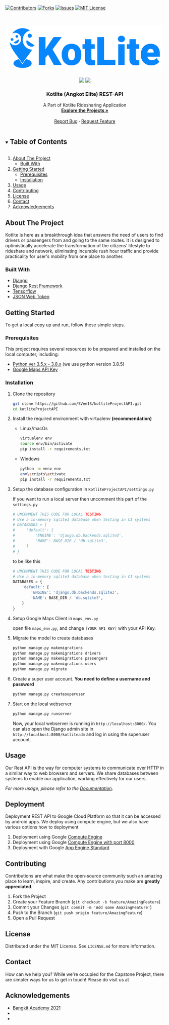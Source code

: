 <!--
*** Thanks for checking out the Best-README-Template. If you have a suggestion
*** that would make this better, please fork the repo and create a pull request
*** or simply open an issue with the tag "enhancement".
*** Thanks again! Now go create something AMAZING! :D
***
***
***
*** To avoid retyping too much info. Do a search and replace for the following:
*** github_username, repo_name, twitter_handle, email, project_title, project_description
-->

<!-- PROJECT SHIELDS -->
<!--
*** I'm using markdown "reference style" links for readability.
*** Reference links are enclosed in brackets [ ] instead of parentheses ( ).
*** See the bottom of this document for the declaration of the reference variables
*** for contributors-url, forks-url, etc. This is an optional, concise syntax you may use.
*** https://www.markdownguide.org/basic-syntax/#reference-style-links
-->

[![Contributors][contributors-shield]][contributors-url]
[![Forks][forks-shield]][forks-url]
[![Issues][issues-shield]][issues-url]
[![MIT License][license-shield]][license-url]

<!-- PROJECT LOGO -->
<br />
<p align="center">
  <a href="https://github.com/SVeeIS/kotliteProjectAPI">
    <img src="assets/kotlite_logo.png" alt="kotliteLogo" height="150">
  </a>

  <p align="center">
    <img src="https://img.shields.io/badge/Team-Brillante-9e83fc">
    <img src="https://img.shields.io/badge/ID-BA21_CAP0176-9e83fc?">
  </p>

  <h3 align="center">Kotlite (Angkot Elite) REST-API</h3>

  <p align="center">
    A Part of Kotlite Ridesharing Application
    <br />
    <a href="https://github.com/github_username/repo_name"><strong>Explore the Projects »</strong></a>
    <br />
    <br />
    <!-- <a href="https://github.com/github_username/repo_name">View Demo</a>
    · -->
    <a href="https://github.com/SVeeIS/kotliteProjectAPI/issues">Report Bug</a>
    ·
    <a href="https://github.com/SVeeIS/kotliteProjectAPI/issues">Request Feature</a>
  </p>
</p>

<!-- TABLE OF CONTENTS -->
<details open="open">
  <summary><h2 style="display: inline-block">Table of Contents</h2></summary>
  <ol>
    <li>
      <a href="#about-the-project">About The Project</a>
      <ul>
        <li><a href="#built-with">Built With</a></li>
      </ul>
    </li>
    <li>
      <a href="#getting-started">Getting Started</a>
      <ul>
        <li><a href="#prerequisites">Prerequisites</a></li>
        <li><a href="#installation">Installation</a></li>
      </ul>
    </li>
    <li><a href="#usage">Usage</a></li>
    <li><a href="#contributing">Contributing</a></li>
    <li><a href="#license">License</a></li>
    <li><a href="#contact">Contact</a></li>
    <li><a href="#acknowledgements">Acknowledgements</a></li>
  </ol>
</details>

<!-- ABOUT THE PROJECT -->

## About The Project

<!-- [![Product Name Screen Shot][product-screenshot]](https://example.com) -->

<!-- Here's a blank template to get started:
**To avoid retyping too much info. Do a search and replace with your text editor for the following:**
`github_username`, `repo_name`, `twitter_handle`, `email`, `project_title`, `project_description` -->

Kotlite is here as a breakthrough idea that answers the need of users to find drivers or passengers from and going to the same routes. It is designed to optimistically accelerate the transformation of the citizens' lifestyle to rideshare and network, eliminating incurable rush hour traffic and provide practicality for user's mobility from one place to another.

<!-- ini bagian teknisnya -->

### Built With

- [Django](https://www.djangoproject.com/)
- [Django Rest Framework](https://www.django-rest-framework.org/)
- [Tensorflow](https://www.tensorflow.org/)
- [JSON Web Token](https://jwt.io/)

<!-- GETTING STARTED -->

## Getting Started

To get a local copy up and run, follow these simple steps.

### Prerequisites

This project requires several resources to be prepared and installed on the local computer, including:

- [Python ver 3.5.x - 3.8.x](https://www.python.org/downloads/) (we use python version 3.8.5)
- [Google Maps API Key](https://developers.google.com/maps)

### Installation

1. Clone the repository
   ```sh
   git clone https://github.com/SVeeIS/kotliteProjectAPI.git
   cd kotliteProjectAPI
   ```
2. Install the required environment with virtualenv **(recommendation)**

   - Linux/macOs
     ```sh
     virtualenv env
     source env/bin/activate
     pip install -r requirements.txt
     ```
   - Windows
     ```sh
     python -m venv env
     env\scripts\activate
     pip install -r requirements.txt
     ```

3. Setup the database configuration in `KotliteProjectAPI/settings.py`

   If you want to run a local server then uncomment this part of the `settings.py`

   ```python
   # UNCOMMENT THIS CODE FOR LOCAL TESTING
   # Use a in-memory sqlite3 database when testing in CI systems
   # DATABASES = {
   #     'default': {
   #         'ENGINE': 'django.db.backends.sqlite3',
   #         'NAME': BASE_DIR / 'db.sqlite3',
   #     }
   # }
   ```

   to be like this

   ```python
   # UNCOMMENT THIS CODE FOR LOCAL TESTING
   # Use a in-memory sqlite3 database when testing in CI systems
   DATABASES = {
       'default': {
           'ENGINE': 'django.db.backends.sqlite3',
           'NAME': BASE_DIR / 'db.sqlite3',
       }
   }
   ```

4. Setup Google Maps Client in `maps_env.py`

   open file `maps_env.py`, and change `[YOUR API KEY]` with your API Key.

5. Migrate the model to create databases

   ```sh
   python manage.py makemigrations
   python manage.py makemigrations drivers
   python manage.py makemigrations passengers
   python manage.py makemigrations users
   python manage.py migrate
   ```

6. Create a super user account. **You need to define a username and password**

   ```sh
   python manage.py createsuperuser
   ```

7. Start on the local webserver

   ```sh
   python manage.py runserver
   ```

   Now, your local webserver is running in `http://localhost:8000/`. You can also open the Django admin site in `http://localhost:8000/kotliteadm` and log in using the superuser account.

<!-- USAGE EXAMPLES -->

## Usage

Our Rest API is the way for computer systems to communicate over HTTP in a similar way to web browsers and servers. We share databases between systems to enable our application, working effectively for our users.

_For more usage, please refer to the [Documentation](https://example.com)_.

<!-- CONTRIBUTING -->

## Deployment

Deployment REST API to Google Cloud Platform so that it can be accessed by android apps. We deploy using compute engine, but we also have various options how to deployment

1. Deployment using Google [Compute Engine](https://github.com/SVeeIS/kotliteProjectAPI/blob/master/GCE.md)
2. Deployment using Google [Compute Engine with port 8000](https://github.com/SVeeIS/kotliteProjectAPI/blob/master/GCE%20with%20port%208000.md)
3. Deployment with Google [App Engine Standard](https://github.com/SVeeIS/kotliteProjectAPI/blob/master/GAE.md)

## Contributing

Contributions are what make the open-source community such an amazing place to learn, inspire, and create. Any contributions you make are **greatly appreciated**.

1. Fork the Project
2. Create your Feature Branch (`git checkout -b feature/AmazingFeature`)
3. Commit your Changes (`git commit -m 'Add some AmazingFeature'`)
4. Push to the Branch (`git push origin feature/AmazingFeature`)
5. Open a Pull Request

<!-- LICENSE -->

## License

Distributed under the MIT License. See `LICENSE.md` for more information.

<!-- CONTACT -->

## Contact

How can we help you? While we're occupied for the Capstone Project, there are simpler ways for us to get in touch! Please do visit us at

<!-- Your Name - [@twitter_handle](https://twitter.com/twitter_handle) - email

Project Link: [https://github.com/github_username/repo_name](https://github.com/github_username/repo_name) -->

<!-- ACKNOWLEDGEMENTS -->

## Acknowledgements

- [Bangkit Academy 2021]()
- []()
- []()

<!-- MARKDOWN LINKS & IMAGES -->
<!-- https://www.markdownguide.org/basic-syntax/#reference-style-links -->

[contributors-shield]: https://img.shields.io/github/contributors/SVeeIS/kotliteProjectAPI.svg?style=flat
[contributors-url]: https://github.com/SVeeIS/kotliteProjectAPI/graphs/contributors
[forks-shield]: https://img.shields.io/github/forks/SVeeIS/kotliteProjectAPI.svg?style=flat
[forks-url]: https://github.com/SVeeIS/kotliteProjectAPI/network/members
[issues-shield]: https://img.shields.io/github/issues/SVeeIS/kotliteProjectAPI.svg?style=flat
[issues-url]: https://github.com/SVeeIS/kotliteProjectAPI/issues
[license-shield]: https://img.shields.io/github/license/SVeeIS/kotliteProjectAPI.svg?style=flat
[license-url]: https://github.com/SVeeIS/kotliteProjectAPI/blob/master/LICENSE.md

<!-- https://github.com/SVeeIS/kotliteProjectAPI -->
